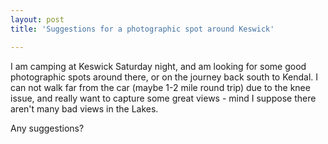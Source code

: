 ```yaml
---
layout: post
title: 'Suggestions for a photographic spot around Keswick'

---
```


I am camping at Keswick Saturday night, and am looking for some good photographic spots around there, or on the journey back south to Kendal. I can not walk far from the car (maybe  1-2 mile round trip) due to the knee issue, and really want to capture some great views - mind I suppose there aren't many bad views in the Lakes.

Any suggestions?
